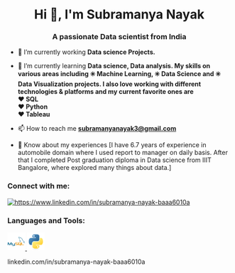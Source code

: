 <h1 align="center">Hi 👋, I'm Subramanya Nayak</h1>

<h3 align="center">A passionate Data scientist from India</h3>



- 🔭 I’m currently working **Data science Projects.**

- 🌱 I’m currently learning **Data science, Data analysis. My skills on various areas including ✳️ Machine Learning, ✳️ Data Science and ✳️ Data Visualization projects. I also love working with different technologies & platforms and my current favorite ones are <br> ❤️ SQL
<br>❤️ Python  <br> ❤️ Tableau**

- 📫 How to reach me **subramanyanayak3@gmail.com**

- 📄 Know about my experiences [I have 6.7 years of experience in automobile domain where I used report to manager on daily basis. After that I completed Post graduation diploma in Data science from IIIT Bangalore, where explored many things about data.]
<h3 align="left">Connect with me:</h3>

<p align="left">

<a href="https://linkedin.com/in/subramanya-nayak-baaa6010a
" target="blank"><img align="center" src="https://raw.githubusercontent.com/rahuldkjain/github-profile-readme-generator/master/src/images/icons/Social/linked-in-alt.svg" alt="https://www.linkedin.com/in/subramanya-nayak-baaa6010a" height="30" width="40" /></a>

</p>

<h3 align="left">Languages and Tools:</h3>

<p align="left"> <a href="https://www.mysql.com/" target="_blank" rel="noreferrer"> <img src="https://raw.githubusercontent.com/devicons/devicon/master/icons/mysql/mysql-original-wordmark.svg" alt="mysql" width="40" height="40"/> </a> <a href="https://www.python.org" target="_blank" rel="noreferrer"> <img src="https://raw.githubusercontent.com/devicons/devicon/master/icons/python/python-original.svg" alt="python" width="40" height="40"/> </a> </p>
linkedin.com/in/subramanya-nayak-baaa6010a
